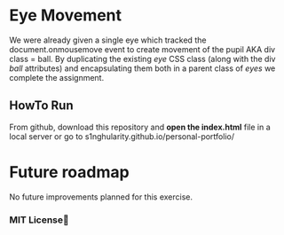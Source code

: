 # Eye Movement 

We were already given a single eye which tracked the document.onmousemove event to create movement of the pupil AKA div class = ball. By duplicating the existing *eye* CSS class (along with the div *ball* attributes) and encapsulating them both in a parent class of *eyes* we complete the assignment.

## HowTo Run  
From github, download this repository and **open the index.html** file in a local server or go to s1nghularity.github.io/personal-portfolio/



# Future roadmap  
No future improvements planned for this exercise.

### MIT License:scroll:
